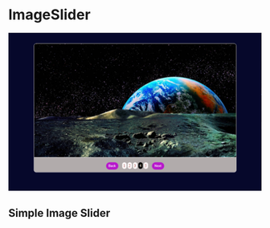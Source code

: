 # ImageSlider
![screenshot](https://github.com/EndyKiya/ImageSlider/blob/625267c443fb4bd01316fbf6aae69269639ad134/Image%20Slider/img/screenshot.png)
## Simple Image Slider
